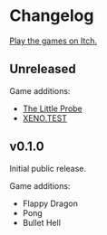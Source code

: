 # Changelog

[Play the games on Itch.](https://dragonridersunite.itch.io/dragon-os)

## Unreleased

Game additions:

- [The Little Probe](https://github.com/DragonRuby/dragonruby-game-toolkit-contrib/tree/master/samples/99_genre_platformer/the_little_probe)
- [XENO.TEST](https://github.com/brettchalupa/XENO.TEST)

## v0.1.0

Initial public release.

Game additions:

- Flappy Dragon
- Pong
- Bullet Hell
